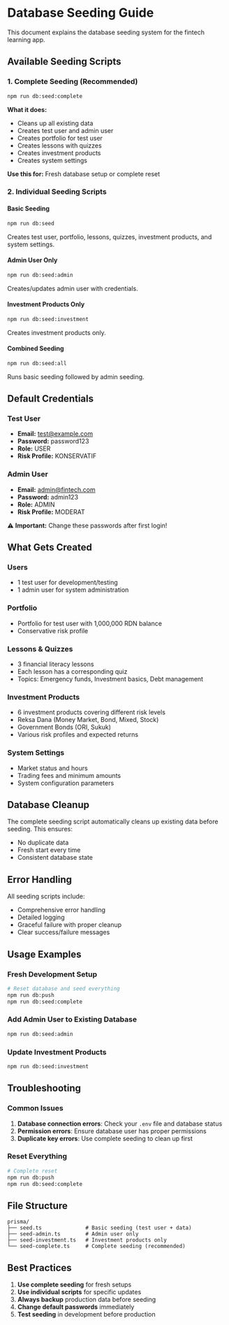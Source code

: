 # Database Seeding Guide

This document explains the database seeding system for the fintech learning app.

## Available Seeding Scripts

### 1. Complete Seeding (Recommended)
```bash
npm run db:seed:complete
```
**What it does:**
- Cleans up all existing data
- Creates test user and admin user
- Creates portfolio for test user
- Creates lessons with quizzes
- Creates investment products
- Creates system settings

**Use this for:** Fresh database setup or complete reset

### 2. Individual Seeding Scripts

#### Basic Seeding
```bash
npm run db:seed
```
Creates test user, portfolio, lessons, quizzes, investment products, and system settings.

#### Admin User Only
```bash
npm run db:seed:admin
```
Creates/updates admin user with credentials.

#### Investment Products Only
```bash
npm run db:seed:investment
```
Creates investment products only.

#### Combined Seeding
```bash
npm run db:seed:all
```
Runs basic seeding followed by admin seeding.

## Default Credentials

### Test User
- **Email:** test@example.com
- **Password:** password123
- **Role:** USER
- **Risk Profile:** KONSERVATIF

### Admin User
- **Email:** admin@fintech.com
- **Password:** admin123
- **Role:** ADMIN
- **Risk Profile:** MODERAT

⚠️ **Important:** Change these passwords after first login!

## What Gets Created

### Users
- 1 test user for development/testing
- 1 admin user for system administration

### Portfolio
- Portfolio for test user with 1,000,000 RDN balance
- Conservative risk profile

### Lessons & Quizzes
- 3 financial literacy lessons
- Each lesson has a corresponding quiz
- Topics: Emergency funds, Investment basics, Debt management

### Investment Products
- 6 investment products covering different risk levels
- Reksa Dana (Money Market, Bond, Mixed, Stock)
- Government Bonds (ORI, Sukuk)
- Various risk profiles and expected returns

### System Settings
- Market status and hours
- Trading fees and minimum amounts
- System configuration parameters

## Database Cleanup

The complete seeding script automatically cleans up existing data before seeding. This ensures:
- No duplicate data
- Fresh start every time
- Consistent database state

## Error Handling

All seeding scripts include:
- Comprehensive error handling
- Detailed logging
- Graceful failure with proper cleanup
- Clear success/failure messages

## Usage Examples

### Fresh Development Setup
```bash
# Reset database and seed everything
npm run db:push
npm run db:seed:complete
```

### Add Admin User to Existing Database
```bash
npm run db:seed:admin
```

### Update Investment Products
```bash
npm run db:seed:investment
```

## Troubleshooting

### Common Issues
1. **Database connection errors**: Check your `.env` file and database status
2. **Permission errors**: Ensure database user has proper permissions
3. **Duplicate key errors**: Use complete seeding to clean up first

### Reset Everything
```bash
# Complete reset
npm run db:push
npm run db:seed:complete
```

## File Structure

```
prisma/
├── seed.ts              # Basic seeding (test user + data)
├── seed-admin.ts        # Admin user only
├── seed-investment.ts   # Investment products only
└── seed-complete.ts     # Complete seeding (recommended)
```

## Best Practices

1. **Use complete seeding** for fresh setups
2. **Use individual scripts** for specific updates
3. **Always backup** production data before seeding
4. **Change default passwords** immediately
5. **Test seeding** in development before production

